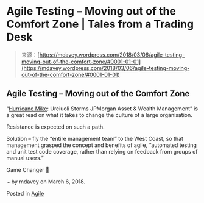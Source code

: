 <!--yml
category: 未分类
date: 2024-05-18 05:27:26
-->

# Agile Testing – Moving out of the Comfort Zone | Tales from a Trading Desk

> 来源：[https://mdavey.wordpress.com/2018/03/06/agile-testing-moving-out-of-the-comfort-zone/#0001-01-01](https://mdavey.wordpress.com/2018/03/06/agile-testing-moving-out-of-the-comfort-zone/#0001-01-01)

## Agile Testing – Moving out of the Comfort Zone

“[Hurricane Mike](https://www.waterstechnology.com/people/3524061/hurricane-mike-urciuoli-storms-jpmorgan-awm): Urciuoli Storms JPMorgan Asset & Wealth Management” is a great read on what it takes to change the culture of a large organisation.

Resistance is expected on such a path.

Solution – fly the “entire management team” to the West Coast, so that management grasped the concept and benefits of agile, “automated testing and unit test code coverage, rather than relying on feedback from groups of manual users.”

Game Changer 🙂

~ by mdavey on March 6, 2018.

Posted in [Agile](https://mdavey.wordpress.com/category/agile/)